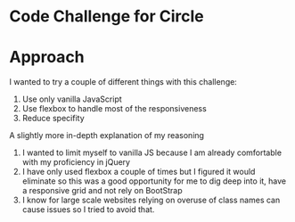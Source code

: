 # Code Challenge for Circle

# Approach
I wanted to try a couple of different things with this challenge:
1. Use only vanilla JavaScript
2. Use flexbox to handle most of the responsiveness
3. Reduce specifity

A slightly more in-depth explanation of my reasoning
1. I wanted to limit myself to vanilla JS because I am already comfortable with
my proficiency in jQuery
2. I have only used flexbox a couple of times but I figured it would eliminate
so this was a good opportunity for me to dig deep into it, have a responsive grid
and not rely on BootStrap
3. I know for large scale websites relying on overuse of class names can cause
issues so I tried to avoid that. 
